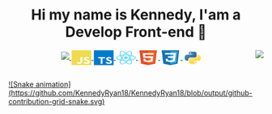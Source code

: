   <div align="center">
  <h1>Hi my name is Kennedy, I'am a Develop Front-end 👋</h1>
     <a href="https://github.com/KennedyRyan18">
    <img align="right" height="360em" src="https://media4.giphy.com/media/116n6kcHaFbw3e/giphy.gif?cid=790b7611a95b189a95958e16a6c9ac5c0e1e1d973fcf42ff&rid=giphy.gif&ct=g">
   <div>
      <img height="185em" src="https://github-readme-stats.vercel.app/api?username=KennedyRyan18&show_icons=true&theme=dracula&include_all_commits=true&count_private=true"/>
      <img align="center" alt="Js" height="30" width="40" src="https://raw.githubusercontent.com/devicons/devicon/master/icons/javascript/javascript-plain.svg">
      <img align="center" alt="Ts" height="30" width="40" src="https://raw.githubusercontent.com/devicons/devicon/master/icons/typescript/typescript-plain.svg">
      <img align="center" alt="React" height="30" width="40" src="https://raw.githubusercontent.com/devicons/devicon/master/icons/react/react-original.svg">
      <img align="center" alt="HTML" height="30" width="40" src="https://raw.githubusercontent.com/devicons/devicon/master/icons/html5/html5-original.svg">
      <img align="center" alt="CSS" height="30" width="40" src="https://raw.githubusercontent.com/devicons/devicon/master/icons/css3/css3-original.svg">
      <img align="center" alt="Python" height="30" width="40" src="https://raw.githubusercontent.com/devicons/devicon/master/icons/python/python-original.svg">
   </div>
  </div>
  
  ##
 
  
  <div>
     ![Snake animation](https://github.com/KennedyRyan18/KennedyRyan18/blob/output/github-contribution-grid-snake.svg)
  </div>
  
<!--   <div>
     <a href="https://www.linkedin.com/in/kennedy-ryan-dos-santos-nascimento-84227921a/" target="_blank"><img src="https://img.shields.io/badge/LinkedIn-0077B5?style=for-the-badge&logo=linkedin&logoColor=white" target="_blank"></a>
     <a href="https://www.linkedin.com/in/kennedy-ryan-dos-santos-nascimento-84227921a/" target="_blank"><img src="https://img.shields.io/badge/LinkedIn-0077B5?style=for-the-badge&logo=linkedin&logoColor=white" target="_blank"></a>
  </div> -->
<!--
**KennedyRyan18/KennedyRyan18** is a ✨ _special_ ✨ repository because its `README.md` (this file) appears on your GitHub profile.

Here are some ideas to get you started:

- 🔭 I’m currently working on ...
- 🌱 I’m currently learning ...
- 👯 I’m looking to collaborate on ...
- 🤔 I’m looking for help with ...
- 💬 Ask me about ...
- 📫 How to reach me: ...
- 😄 Pronouns: ...
- ⚡ Fun fact: ...
-->
